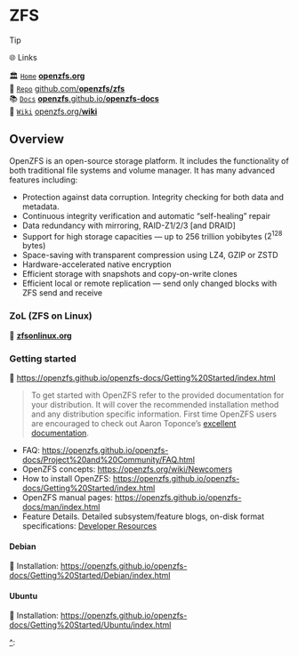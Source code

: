 # ZFS


> [!Tip] 
> 🌐 Links
> 
> 🏛️ [`Home`][home] [**openzfs.org**][home]  
> 🧬 [`Repo`][repo] [github.com/**openzfs/zfs**][repo]  
> 📚 [`Docs`][docs] [**openzfs**.github.io/**openzfs-docs**][docs]  
> 📑 [`Wiki`][wiki] [openzfs.org/**wiki**][wiki]



## Overview


OpenZFS is an open-source storage platform. It includes the functionality of both traditional file systems and volume manager. It has many advanced features including:

- Protection against data corruption. Integrity checking for both data and metadata.
- Continuous integrity verification and automatic “self-healing” repair
- Data redundancy with mirroring, RAID-Z1/2/3 [and DRAID]
- Support for high storage capacities — up to 256 trillion yobibytes ($2^{128}$ bytes)
- Space-saving with transparent compression using LZ4, GZIP or ZSTD
- Hardware-accelerated native encryption
- Efficient storage with snapshots and copy-on-write clones
- Efficient local or remote replication — send only changed blocks with ZFS send and receive


### ZoL (ZFS on Linux)

🔗 [**zfsonlinux.org**](https://zfsonlinux.org/)

### Getting started

🔗 https://openzfs.github.io/openzfs-docs/Getting%20Started/index.html

> To get started with OpenZFS refer to the provided documentation for your distribution. It will cover the recommended installation method and any distribution specific information. First time OpenZFS users are encouraged to check out Aaron Toponce’s [excellent documentation](https://pthree.org/2012/04/17/install-zfs-on-debian-gnulinux/).


- FAQ: https://openzfs.github.io/openzfs-docs/Project%20and%20Community/FAQ.html
- OpenZFS concepts: https://openzfs.org/wiki/Newcomers
- How to install OpenZFS: https://openzfs.github.io/openzfs-docs/Getting%20Started/index.html
- OpenZFS manual pages: https://openzfs.github.io/openzfs-docs/man/index.html
- Feature Details. Detailed subsystem/feature blogs, on-disk format specifications: [Developer Resources](https://openzfs.org/wiki/Developer_resources)


#### Debian

🔗 Installation: https://openzfs.github.io/openzfs-docs/Getting%20Started/Debian/index.html

#### Ubuntu

🔗 Installation: https://openzfs.github.io/openzfs-docs/Getting%20Started/Ubuntu/index.html








[home]: https://openzfs.org
[repo]: https://github.com/openzfs/zfs
[docs]: https://openzfs.github.io/openzfs-docs
[wiki]: https://openzfs.org/wiki/
[^]: 
[^]: 
[^]: 
[^]: 
[^]: 
[^]: 
[^]: 